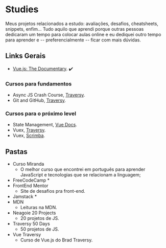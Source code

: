# Studies
Meus projetos relacionados a estudo: avaliações, desafios, cheatsheets, snippets, enfim... Tudo aquilo que aprendi porque outras pessoas dedicaram um tempo para colocar aulas online e eu dediquei outro tempo para aprender e -- preferencialmente -- ficar com mais dúvidas.

## Links Gerais
* [Vue.js: The Documentary](https://www.youtube.com/watch?v=OrxmtDw4pVI). ✔️

### Cursos para fundamentos
* Async JS Crash Course, [Traversy](https://www.youtube.com/watch?v=PoRJizFvM7s).
* Git and GitHub, [Traversy](https://www.youtube.com/watch?v=SWYqp7iY_Tc).

### Cursos para o próximo level
* State Management, [Vue Docs](https://vuejs.org/v2/guide/state-management.html#Simple-State-Management-from-Scratch).
* Vuex, [Traversy](https://www.youtube.com/watch?v=5lVQgZzLMHc).
* Vuex, [Scrimba](https://scrimba.com/learn/vuex).

## Pastas
* Curso Miranda
    * O melhor curso que encontrei em português para aprender JavaScript e tecnologias que se relacionam a linguagem;
* FreeCodeCamp
    *
* FrontEnd Mentor
    * Site de desafios pra front-end.
* Jamstack
    *
* MDN
    * Leituras na MDN.
* Neagoie 20 Projects
    * 20 projetos de JS.
* Traversy 50 Days
    * 50 projetos de JS.
* Vue Traversy
    * Curso de Vue.js do Brad Traversy.
